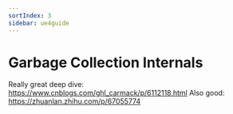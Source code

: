 ```yaml
---
sortIndex: 3
sidebar: ue4guide
---
```


# Garbage Collection Internals

Really great deep dive: <https://www.cnblogs.com/ghl_carmack/p/6112118.html>
Also good: <https://zhuanlan.zhihu.com/p/67055774>